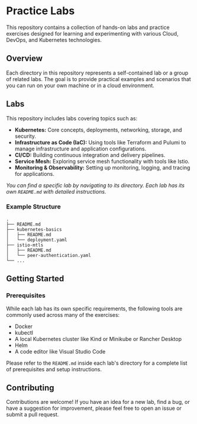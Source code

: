 # Practice Labs

This repository contains a collection of hands-on labs and practice exercises designed for learning and experimenting with various Cloud, DevOps, and Kubernetes technologies.

## Overview

Each directory in this repository represents a self-contained lab or a group of related labs. The goal is to provide practical examples and scenarios that you can run on your own machine or in a cloud environment.

## Labs

This repository includes labs covering topics such as:

- **Kubernetes:** Core concepts, deployments, networking, storage, and security.
- **Infrastructure as Code (IaC):** Using tools like Terraform and Pulumi to manage infrastructure and application configurations.
- **CI/CD:** Building continuous integration and delivery pipelines.
- **Service Mesh:** Exploring service mesh functionality with tools like Istio.
- **Monitoring & Observability:** Setting up monitoring, logging, and tracing for applications.

_You can find a specific lab by navigating to its directory. Each lab has its own `README.md` with detailed instructions._

### Example Structure

```
.
├── README.md
├── kubernetes-basics
│   ├── README.md
│   └── deployment.yaml
├── istio-mtls
│   ├── README.md
│   └── peer-authentication.yaml
└── ...
```

## Getting Started

### Prerequisites

While each lab has its own specific requirements, the following tools are commonly used across many of the exercises:

- Docker
- kubectl
- A local Kubernetes cluster like Kind or Minikube or Rancher Desktop
- Helm
- A code editor like Visual Studio Code

Please refer to the `README.md` inside each lab's directory for a complete list of prerequisites and setup instructions.

## Contributing

Contributions are welcome! If you have an idea for a new lab, find a bug, or have a suggestion for improvement, please feel free to open an issue or submit a pull request.

